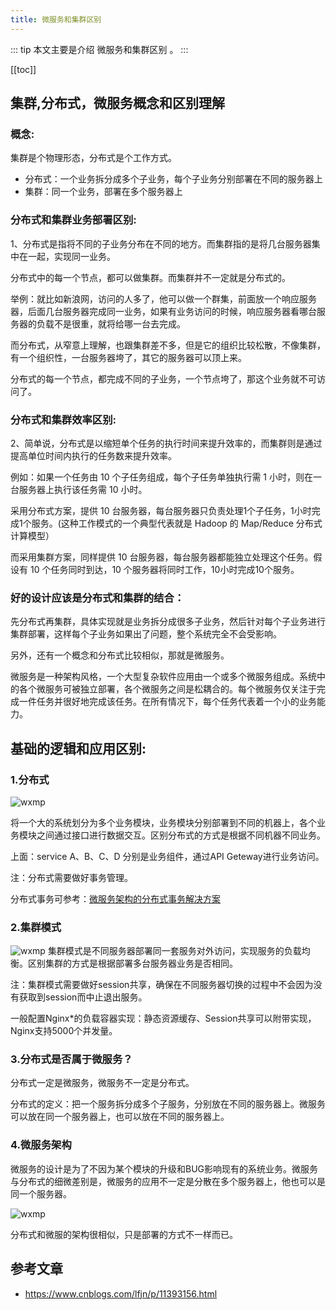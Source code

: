 ```yaml
---
title: 微服务和集群区别
---
```


::: tip
本文主要是介绍 微服务和集群区别 。
:::

[[toc]]

## 集群,分布式，微服务概念和区别理解

### 概念:

集群是个物理形态，分布式是个工作方式。

- 分布式：一个业务拆分成多个子业务，每个子业务分别部署在不同的服务器上
- 集群：同一个业务，部署在多个服务器上



### 分布式和集群业务部署区别:

1、分布式是指将不同的子业务分布在不同的地方。而集群指的是将几台服务器集中在一起，实现同一业务。

分布式中的每一个节点，都可以做集群。而集群并不一定就是分布式的。

举例：就比如新浪网，访问的人多了，他可以做一个群集，前面放一个响应服务器，后面几台服务器完成同一业务，如果有业务访问的时候，响应服务器看哪台服务器的负载不是很重，就将给哪一台去完成。

而分布式，从窄意上理解，也跟集群差不多，但是它的组织比较松散，不像集群，有一个组织性，一台服务器垮了，其它的服务器可以顶上来。

分布式的每一个节点，都完成不同的子业务，一个节点垮了，那这个业务就不可访问了。

 
### 分布式和集群效率区别:

2、简单说，分布式是以缩短单个任务的执行时间来提升效率的，而集群则是通过提高单位时间内执行的任务数来提升效率。

例如：如果一个任务由 10 个子任务组成，每个子任务单独执行需 1 小时，则在一台服务器上执行该任务需 10 小时。

采用分布式方案，提供 10 台服务器，每台服务器只负责处理1个子任务，1小时完成1个服务。(这种工作模式的一个典型代表就是 Hadoop 的 Map/Reduce 分布式计算模型）

而采用集群方案，同样提供 10 台服务器，每台服务器都能独立处理这个任务。假设有 10 个任务同时到达，10 个服务器将同时工作，10小时完成10个服务。

 
### 好的设计应该是分布式和集群的结合：

先分布式再集群，具体实现就是业务拆分成很多子业务，然后针对每个子业务进行集群部署，这样每个子业务如果出了问题，整个系统完全不会受影响。

另外，还有一个概念和分布式比较相似，那就是微服务。

微服务是一种架构风格，一个大型复杂软件应用由一个或多个微服务组成。系统中的各个微服务可被独立部署，各个微服务之间是松耦合的。每个微服务仅关注于完成一件任务并很好地完成该任务。在所有情况下，每个任务代表着一个小的业务能力。


## 基础的逻辑和应用区别:


### 1.分布式



<img class= "zoom-custom-imgs" :src="$withBase('/assets/img/architecture/microservanddistribute/microservandcluster-1.png')" alt="wxmp">

将一个大的系统划分为多个业务模块，业务模块分别部署到不同的机器上，各个业务模块之间通过接口进行数据交互。区别分布式的方式是根据不同机器不同业务。

上面：service A、B、C、D 分别是业务组件，通过API Geteway进行业务访问。

注：分布式需要做好事务管理。

分布式事务可参考：[微服务架构的分布式事务解决方案](https://my.oschina.net/838398/blog/761261)

### 2.集群模式

<img class= "zoom-custom-imgs" :src="$withBase('/assets/img/architecture/microservanddistribute/microservandcluster-2.png')" alt="wxmp">
集群模式是不同服务器部署同一套服务对外访问，实现服务的负载均衡。区别集群的方式是根据部署多台服务器业务是否相同。

注：集群模式需要做好session共享，确保在不同服务器切换的过程中不会因为没有获取到session而中止退出服务。

一般配置Nginx*的负载容器实现：静态资源缓存、Session共享可以附带实现，Nginx支持5000个并发量。

### 3.分布式是否属于微服务？

分布式一定是微服务，微服务不一定是分布式。

分布式的定义：把一个服务拆分成多个子服务，分别放在不同的服务器上。微服务可以放在同一个服务器上，也可以放在不同的服务器上。

### 4.微服务架构

微服务的设计是为了不因为某个模块的升级和BUG影响现有的系统业务。微服务与分布式的细微差别是，微服务的应用不一定是分散在多个服务器上，他也可以是同一个服务器。

<img class= "zoom-custom-imgs" :src="$withBase('/assets/img/architecture/microservanddistribute/microservandcluster-3.png')" alt="wxmp">
 

分布式和微服的架构很相似，只是部署的方式不一样而已。

## 参考文章
* https://www.cnblogs.com/lfjn/p/11393156.html